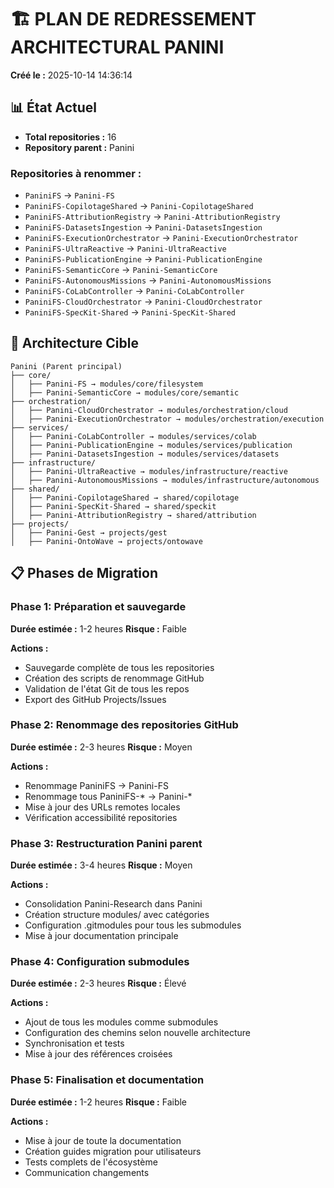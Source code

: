 # 🏗️ PLAN DE REDRESSEMENT ARCHITECTURAL PANINI

**Créé le :** 2025-10-14 14:36:14

## 📊 État Actuel

- **Total repositories :** 16
- **Repository parent :** Panini

### Repositories à renommer :
- `PaniniFS` → `Panini-FS`
- `PaniniFS-CopilotageShared` → `Panini-CopilotageShared`
- `PaniniFS-AttributionRegistry` → `Panini-AttributionRegistry`
- `PaniniFS-DatasetsIngestion` → `Panini-DatasetsIngestion`
- `PaniniFS-ExecutionOrchestrator` → `Panini-ExecutionOrchestrator`
- `PaniniFS-UltraReactive` → `Panini-UltraReactive`
- `PaniniFS-PublicationEngine` → `Panini-PublicationEngine`
- `PaniniFS-SemanticCore` → `Panini-SemanticCore`
- `PaniniFS-AutonomousMissions` → `Panini-AutonomousMissions`
- `PaniniFS-CoLabController` → `Panini-CoLabController`
- `PaniniFS-CloudOrchestrator` → `Panini-CloudOrchestrator`
- `PaniniFS-SpecKit-Shared` → `Panini-SpecKit-Shared`

## 🎯 Architecture Cible

```
Panini (Parent principal)
├── core/
│   ├── Panini-FS → modules/core/filesystem
│   ├── Panini-SemanticCore → modules/core/semantic
├── orchestration/
│   ├── Panini-CloudOrchestrator → modules/orchestration/cloud
│   ├── Panini-ExecutionOrchestrator → modules/orchestration/execution
├── services/
│   ├── Panini-CoLabController → modules/services/colab
│   ├── Panini-PublicationEngine → modules/services/publication
│   ├── Panini-DatasetsIngestion → modules/services/datasets
├── infrastructure/
│   ├── Panini-UltraReactive → modules/infrastructure/reactive
│   ├── Panini-AutonomousMissions → modules/infrastructure/autonomous
├── shared/
│   ├── Panini-CopilotageShared → shared/copilotage
│   ├── Panini-SpecKit-Shared → shared/speckit
│   ├── Panini-AttributionRegistry → shared/attribution
├── projects/
│   ├── Panini-Gest → projects/gest
│   ├── Panini-OntoWave → projects/ontowave
```

## 📋 Phases de Migration

### Phase 1: Préparation et sauvegarde
**Durée estimée :** 1-2 heures
**Risque :** Faible

**Actions :**
- Sauvegarde complète de tous les repositories
- Création des scripts de renommage GitHub
- Validation de l'état Git de tous les repos
- Export des GitHub Projects/Issues

### Phase 2: Renommage des repositories GitHub
**Durée estimée :** 2-3 heures
**Risque :** Moyen

**Actions :**
- Renommage PaniniFS → Panini-FS
- Renommage tous PaniniFS-* → Panini-*
- Mise à jour des URLs remotes locales
- Vérification accessibilité repositories

### Phase 3: Restructuration Panini parent
**Durée estimée :** 3-4 heures
**Risque :** Moyen

**Actions :**
- Consolidation Panini-Research dans Panini
- Création structure modules/ avec catégories
- Configuration .gitmodules pour tous les submodules
- Mise à jour documentation principale

### Phase 4: Configuration submodules
**Durée estimée :** 2-3 heures
**Risque :** Élevé

**Actions :**
- Ajout de tous les modules comme submodules
- Configuration des chemins selon nouvelle architecture
- Synchronisation et tests
- Mise à jour des références croisées

### Phase 5: Finalisation et documentation
**Durée estimée :** 1-2 heures
**Risque :** Faible

**Actions :**
- Mise à jour de toute la documentation
- Création guides migration pour utilisateurs
- Tests complets de l'écosystème
- Communication changements


